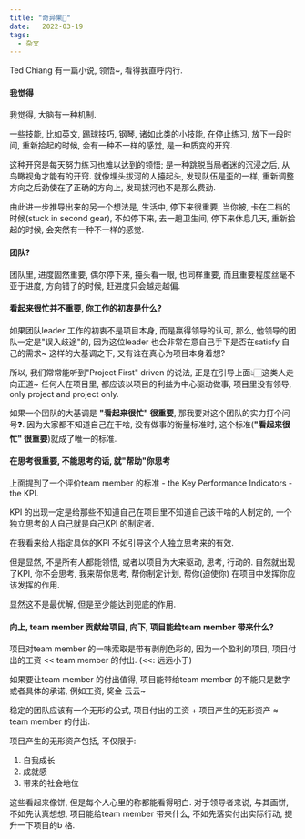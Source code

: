 ```yaml
---
title: "奇异果🥝"
date:   2022-03-19
tags:
  - 杂文
---
```


Ted Chiang 有一篇小说, 领悟~, 看得我直呼内行.

#### 我觉得

我觉得, 大脑有一种机制. 

一些技能, 比如英文, 踢球技巧, 钢琴, 诸如此类的小技能, 在停止练习, 放下一段时间, 重新拾起的时候, 会有一种不一样的感觉, 是一种质变的开窍. 

这种开窍是每天努力练习也难以达到的领悟; 是一种跳脱当局者迷的沉浸之后, 从鸟瞰视角才能有的开窍. 就像埋头拔河的人擡起头, 发现队伍是歪的一样, 重新调整方向之后劲使在了正确的方向上, 发现拔河也不是那么费劲.

由此进一步推导出来的另一个想法是, 生活中, 停下来很重要, 当你被, 卡在二档的时候(stuck in second gear), 不如停下来, 去一趟卫生间, 停下来休息几天, 重新拾起的时候, 会突然有一种不一样的感觉.

#### 团队?

团队里, 进度固然重要, 偶尔停下来, 擡头看一眼, 也同样重要, 而且重要程度丝毫不亚于进度, 方向错了的时候, 赶进度只会越走越偏.

#### 看起来很忙并不重要, 你工作的初衷是什么?

如果团队leader 工作的初衷不是项目本身, 而是赢得领导的认可, 那么, 他领导的团队一定是"误入歧途"的, 因为这位leader 也会非常在意自己手下是否在satisfy 自己的需求~ 这样的大基调之下, 又有谁在真心为项目本身着想?

所以, 我们常常能听到"Project First" driven 的说法, 正是在引导上面👆🏻️这类人走向正道~ 任何人在项目里, 都应该以项目的利益为中心驱动做事, 项目里没有领导, only project and project only.

如果一个团队的大基调是 **"看起来很忙" 很重要**, 那我要对这个团队的实力打个问号❓️. 因为大家都不知道自己在干啥, 没有做事的衡量标准时, 这个标准(**"看起来很忙" 很重要**)就成了唯一的标准.

#### 在思考很重要, 不能思考的话, 就"帮助"你思考

上面提到了一个评价team member 的标准 - the Key Performance Indicators - the KPI.

KPI 的出现一定是给那些不知道自己在项目里不知道自己该干啥的人制定的, 一个独立思考的人自己就是自己KPI 的制定者.

在我看来给人指定具体的KPI 不如引导这个人独立思考来的有效. 

但是显然, 不是所有人都能领悟, 或者以项目为大来驱动, 思考, 行动的. 自然就出现了KPI, 你不会思考, 我来帮你思考, 帮你制定计划, 帮你(迫使你) 在项目中发挥你应该发挥的作用.

显然这不是最优解, 但是至少能达到兜底的作用.

#### 向上, team member 贡献给项目, 向下, 项目能给team member 带来什么?

项目对team member 的一味索取是带有剥削色彩的, 因为一个盈利的项目, 项目付出的工资 << team member 的付出. (<<: 远远小于)

如果要让team member 的付出值得, 项目能带给team member 的不能只是数字或者具体的承诺, 例如工资, 奖金 云云~

稳定的团队应该有一个无形的公式, 项目付出的工资 + 项目产生的无形资产 ≈ team member 的付出.

项目产生的无形资产包括, 不仅限于: 
1. 自我成长
2. 成就感
3. 带来的社会地位

这些看起来像饼, 但是每个人心里的称都能看得明白. 对于领导者来说, 与其画饼, 不如先认真想想, 项目能给team member 带来什么, 不如先落实付出实际行动, 提升一下项目的b 格.
